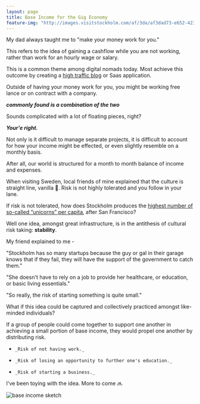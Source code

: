 ```yaml
---
layout: page
title: Base Income for the Gig Economy
feature-img: "http://images.visitstockholm.com/af/3da/af3dad73-e652-423a-a2c3-780f483ed0f5/rectangle_big_retina.jpg"
---
```




My dad always taught me to "make your money work for you."

This refers to the idea of gaining a cashflow while you are not working, rather than work for an hourly wage or salary.

This is a common theme among digital nomads today. Most achieve this outcome by creating a [high traffic blog](http://expertvagabond.com/paid-to-travel-world/) or Saas application.

Outside of having your money work for you, you might be working free lance or on contract with a company.

**_commonly found is a combination of the two_**

Sounds complicated with a lot of floating pieces, right?

**_Your'e right._**

Not only is it difficult to manage separate projects, it is difficult to account for how your income might be effected, or even slightly resemble on a monthly basis.

After all, our world is structured for a month to month balance of income and expenses.

When visiting Sweden, local friends of mine explained that the culture is straight line, vanilla 🍦. Risk is not highly tolerated and you follow in your lane.

If risk is not tolerated, how does Stockholm produces the [highest number of so-called “unicorns” per capita](http://knowledge.wharton.upenn.edu/article/how-stockholm-became-a-unicorn-factory/), after San Francisco?

Well one idea, amongst great infrastructure, is in the antithesis of cultural risk taking: **stability**.

My friend explained to me -

"Stockholm has so many startups because the guy or gal in their garage knows that if they fail, they will have the support of the government to catch them."

"She doesn't have to rely on a job to provide her healthcare, or education, or basic living essentials."

"So really, the risk of starting something is quite small."

What if this idea could be captured and collectively practiced amongst like-minded individuals?

If a group of people could come together to support one another in achieving a small portion of base income, they would propel one another by distributing risk.

*     _Risk of not having work._

*     _Risk of losing an opportunity to further one's education._

*     _Risk of starting a business._

I've been toying with the idea. More to come 🔜

![base income sketch](https://cldup.com/LGfCtynrZR.JPG)
